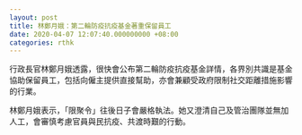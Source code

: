 ```yaml
---
layout: post
title: 林鄭月娥：第二輪防疫抗疫基金著重保留員工
date: 2020-04-07 12:07:40.000000000 +08:00
categories: rthk
---
```


行政長官林鄭月娥透露，很快會公布第二輪防疫抗疫基金詳情，各界別共識是基金協助保留員工，包括向僱主提供直接幫助，亦會兼顧受政府限制社交距離措施影響的行業。

林鄭月娥表示，「限聚令」往後日子會嚴格執法。她又澄清自己及管治團隊並無加人工，會審慎考慮官員與民抗疫、共渡時艱的行動。
